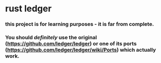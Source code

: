 # rust ledger

### this project is for learning purposes - it is far from complete.

### You should _definitely_ use the original (https://github.com/ledger/ledger) or one of its ports (https://github.com/ledger/ledger/wiki/Ports) which actually work.
